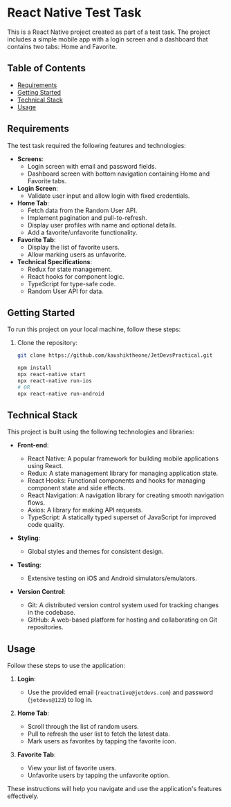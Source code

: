 # React Native Test Task

This is a React Native project created as part of a test task. The project includes a simple mobile app with a login screen and a dashboard that contains two tabs: Home and Favorite.

## Table of Contents

- [Requirements](#requirements)
- [Getting Started](#getting-started)
- [Technical Stack](#technical-stack)
- [Usage](#usage)

## Requirements

The test task required the following features and technologies:

- **Screens**:
  - Login screen with email and password fields.
  - Dashboard screen with bottom navigation containing Home and Favorite tabs.
- **Login Screen**:
  - Validate user input and allow login with fixed credentials.
- **Home Tab**:
  - Fetch data from the Random User API.
  - Implement pagination and pull-to-refresh.
  - Display user profiles with name and optional details.
  - Add a favorite/unfavorite functionality.
- **Favorite Tab**:
  - Display the list of favorite users.
  - Allow marking users as unfavorite.
- **Technical Specifications**:
  - Redux for state management.
  - React hooks for component logic.
  - TypeScript for type-safe code.
  - Random User API for data.

## Getting Started

To run this project on your local machine, follow these steps:

1. Clone the repository:

   ```bash
   git clone https://github.com/kaushiktheone/JetDevsPractical.git

   npm install
   npx react-native start
   npx react-native run-ios
   # OR
   npx react-native run-android
   ```

## Technical Stack

This project is built using the following technologies and libraries:

- **Front-end**:

  - React Native: A popular framework for building mobile applications using React.
  - Redux: A state management library for managing application state.
  - React Hooks: Functional components and hooks for managing component state and side effects.
  - React Navigation: A navigation library for creating smooth navigation flows.
  - Axios: A library for making API requests.
  - TypeScript: A statically typed superset of JavaScript for improved code quality.

- **Styling**:

  - Global styles and themes for consistent design.

- **Testing**:

  - Extensive testing on iOS and Android simulators/emulators.

- **Version Control**:
  - Git: A distributed version control system used for tracking changes in the codebase.
  - GitHub: A web-based platform for hosting and collaborating on Git repositories.

## Usage

Follow these steps to use the application:

1. **Login**:

   - Use the provided email (`reactnative@jetdevs.com`) and password (`jetdevs@123`) to log in.

2. **Home Tab**:

   - Scroll through the list of random users.
   - Pull to refresh the user list to fetch the latest data.
   - Mark users as favorites by tapping the favorite icon.

3. **Favorite Tab**:
   - View your list of favorite users.
   - Unfavorite users by tapping the unfavorite option.

These instructions will help you navigate and use the application's features effectively.

